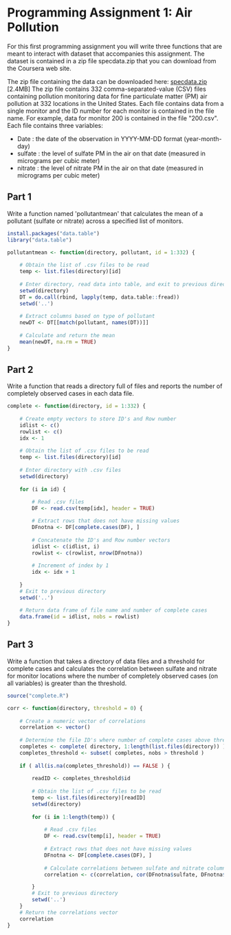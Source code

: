 # Programming Assignment 1: Air Pollution

For this first programming assignment you will write three functions that are meant to interact with dataset that accompanies this assignment. The dataset is contained in a zip file specdata.zip that you can download from the Coursera web site.

The zip file containing the data can be downloaded here: [specdata.zip](https://d396qusza40orc.cloudfront.net/rprog%2Fdata%2Fspecdata.zip) [2.4MB]
The zip file contains 332 comma-separated-value (CSV) files containing pollution monitoring data for fine particulate matter (PM) air pollution at 332 locations in the United States. Each file contains data from a single monitor and the ID number for each monitor is contained in the file name. For example, data for monitor 200 is contained in the file "200.csv". Each file contains three variables:
- Date    : the date of the observation in YYYY-MM-DD format (year-month-day)
- sulfate : the level of sulfate PM in the air on that date (measured in micrograms per cubic meter)
- nitrate : the level of nitrate PM in the air on that date (measured in micrograms per cubic meter)

## Part 1
Write a function named 'pollutantmean' that calculates the mean of a pollutant (sulfate or nitrate) across a specified list of monitors.

```R
install.packages("data.table")
library("data.table")

pollutantmean <- function(directory, pollutant, id = 1:332) {
    
    # Obtain the list of .csv files to be read
    temp <- list.files(directory)[id]
    
    # Enter directory, read data into table, and exit to previous directory
    setwd(directory)
    DT = do.call(rbind, lapply(temp, data.table::fread))
    setwd('..')
    
    # Extract columns based on type of pollutant
    newDT <- DT[[match(pollutant, names(DT))]]
    
    # Calculate and return the mean
    mean(newDT, na.rm = TRUE)
}
```

## Part 2
Write a function that reads a directory full of files and reports the number of completely observed cases in each data file.

```R
complete <- function(directory, id = 1:332) {
    
    # Create empty vectors to store ID's and Row number
    idlist <- c()
    rowlist <- c()
    idx <- 1
    
    # Obtain the list of .csv files to be read
    temp <- list.files(directory)[id]
    
    # Enter directory with .csv files
    setwd(directory)
    
    for (i in id) {
        
        # Read .csv files
        DF <- read.csv(temp[idx], header = TRUE)

        # Extract rows that does not have missing values
        DFnotna <- DF[complete.cases(DF), ]
        
        # Concatenate the ID's and Row number vectors
        idlist <- c(idlist, i)
        rowlist <- c(rowlist, nrow(DFnotna))
        
        # Increment of index by 1
        idx <- idx + 1
        
    }
    # Exit to previous directory
    setwd('..')
    
    # Return data frame of file name and number of complete cases
    data.frame(id = idlist, nobs = rowlist)   
}
```

## Part 3
Write a function that takes a directory of data files and a threshold for complete cases and calculates the correlation between sulfate and nitrate for monitor locations where the number of completely observed cases (on all variables) is greater than the threshold. 

```R
source("complete.R")

corr <- function(directory, threshold = 0) {
    
    # Create a numeric vector of correlations
    correlation <- vector()
    
    # Determine the file ID's where number of complete cases above threshold
    completes <- complete( directory, 1:length(list.files(directory)) )
    completes_threshold <- subset( completes, nobs > threshold )
    
    if ( all(is.na(completes_threshold)) == FALSE ) {
    
        readID <- completes_threshold$id
        
        # Obtain the list of .csv files to be read
        temp <- list.files(directory)[readID]
        setwd(directory)
        
        for (i in 1:length(temp)) {
            
            # Read .csv files
            DF <- read.csv(temp[i], header = TRUE)
    
            # Extract rows that does not have missing values
            DFnotna <- DF[complete.cases(DF), ]
            
            # Calculate correlations between sulfate and nitrate columns
            correlation <- c(correlation, cor(DFnotna$sulfate, DFnotna$nitrate))

        }
        # Exit to previous directory
        setwd('..')
    }
    # Return the correlations vector
    correlation
}
```
